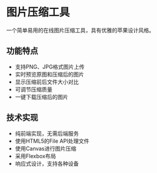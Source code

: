 # 图片压缩工具

一个简单易用的在线图片压缩工具，具有优雅的苹果设计风格。

## 功能特点
- 支持PNG、JPG格式图片上传
- 实时预览原图和压缩后的图片
- 显示压缩前后文件大小对比
- 可调节压缩质量
- 一键下载压缩后的图片

## 技术实现
- 纯前端实现，无需后端服务
- 使用HTML5的File API处理文件
- 使用Canvas进行图片压缩
- 采用Flexbox布局
- 响应式设计，支持各种设备 